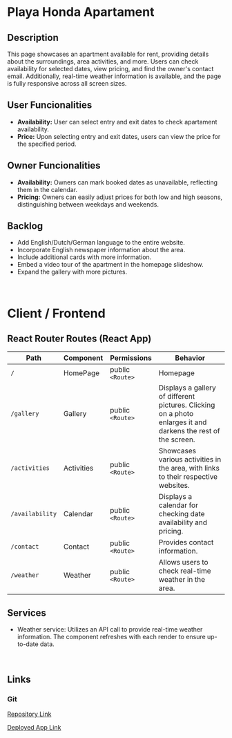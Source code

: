 # Playa Honda Apartament


## Description

This page showcases an apartment available for rent, providing details about the surroundings, area activities, and more. Users can check availability for selected dates, view pricing, and find the owner's contact email. Additionally, real-time weather information is available, and the page is fully responsive across all screen sizes.

## User Funcionalities

- **Availability:** User can select entry and exit dates to check apartament availability.
- **Price:** Upon selecting entry and exit dates, users can view the price for the specified period.

## Owner Funcionalities

- **Availability:** Owners can mark booked dates as unavailable, reflecting them in the calendar.
- **Pricing:** Owners can easily adjust prices for both low and high seasons, distinguishing between weekdays and weekends.

## Backlog

- Add English/Dutch/German language to the entire website.
- Incorporate English newspaper information about the area.
- Include additional cards with more information.
- Embed a video tour of the apartment in the homepage slideshow.
- Expand the gallery with more pictures.

<br>

# Client / Frontend

## React Router Routes (React App)

| Path                    | Component           | Permissions                | Behavior                                                      |
| ----------------------- | ------------------- | -------------------------- | ------------------------------------------------------------- |
| `/`                     | HomePage            | public `<Route>`           | Homepage                                                     |
| `/gallery`               | Gallery              | public `<Route>`           | Displays a gallery of different pictures. Clicking on a photo enlarges it and darkens the rest of the screen.    |
| `/activities`                | Activities               | public `<Route>`           | Showcases various activities in the area, with links to their respective websites.   |
| `/availability`              | Calendar             | public `<Route>` | Displays a calendar for checking date availability and pricing.                  |
| `/contact`            | Contact           | public `<Route>` | Provides contact information.                        |
| `/weather`             | Weather            | public `<Route>` | Allows users to check real-time weather in the area.                                       |


## Services

- Weather service: Utilizes an API call to provide real-time weather information. The component refreshes with each render to ensure up-to-date data.

<br>

## Links


### Git

[Repository Link](https://github.com/javiernicolasadan/bootstrap_practice/)

[Deployed App Link](https://kaleidoscopic-eclair-d386a9.netlify.app/)



